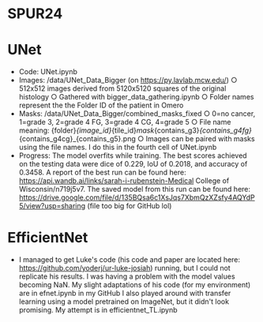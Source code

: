 # SPUR24

# UNet
- Code: UNet.ipynb
- Images: /data/UNet_Data_Bigger (on https://py.lavlab.mcw.edu/)
	○ 512x512 images derived from 5120x5120 squares of the original histology
	○ Gathered with bigger_data_gathering.ipynb
	○ Folder names represent the the Folder ID of the patient in Omero
- Masks: /data/UNet_Data_Bigger/combined_masks_fixed
	○ 0=no cancer, 1=grade 3, 2=grade 4 FG, 3=grade 4 CG, 4=grade 5
	○ File name meaning: {folder}_{image_id}_{tile_id}_mask_{contains_g3}_{contains_g4fg}_{contains_g4cg}_{contains_g5}.png
	○ Images can be paired with masks using the file names. I do this in the fourth cell of UNet.ipynb
- Progress: The model overfits while training. The best scores achieved on the testing data were dice of 0.229, IoU of 0.2018, and accuracy of 0.3458. A report of the best run can be found here: https://api.wandb.ai/links/sarah-i-rubenstein-Medical College of Wisconsin/n719j5v7. The saved model from this run can be found here: https://drive.google.com/file/d/135BQsa6c1XsJqs7XbmQzXZsfy4AQYdP5/view?usp=sharing (file too big for GitHub lol)


# EfficientNet
- I managed to get Luke's code (his code and paper are located here: https://github.com/yoderj/ur-luke-josiah) running, but I could not replicate his results. I was having a problem with the model values becoming NaN. My slight adaptations of his code (for my environment) are in efnet.ipynb in my GitHub
I also played around with transfer learning using a model pretrained on ImageNet, but it didn't look promising. My attempt is in efficientnet_TL.ipynb
